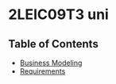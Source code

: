 # 2LEIC09T3 uni

## Table of Contents

- [Business Modeling](docs/business-modeling.md)
- [Requirements](docs/requirements.md)